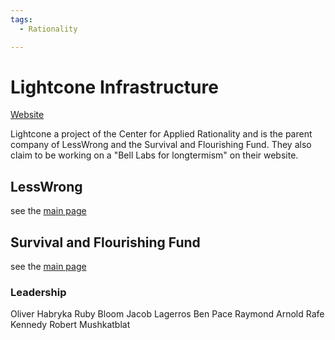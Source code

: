 ```yaml
---
tags:
  - Rationality

---
```

# Lightcone Infrastructure

[Website](https://www.lightconeinfrastructure.com/)

Lightcone a project of the Center for Applied Rationality and is the parent company of LessWrong and the Survival and Flourishing Fund. They also claim to be working on a "Bell Labs for longtermism" on their website.

## LessWrong

see the [main page](../Cartography/Lesser%20Wrongia/LessWrong)

## Survival and Flourishing Fund

see the [main page](../Cartography/Lesser%20Wrongia/SFF)

### Leadership

Oliver Habryka
Ruby Bloom
Jacob Lagerros
Ben Pace
Raymond Arnold
Rafe Kennedy
Robert Mushkatblat